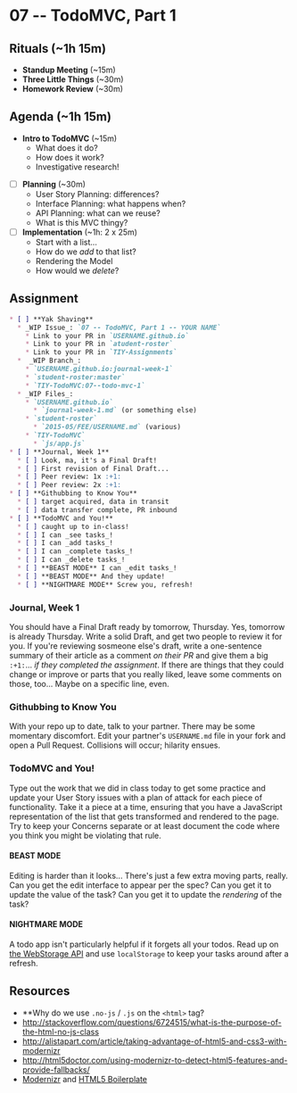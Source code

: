 # 07 -- TodoMVC, Part 1

## Rituals (~1h 15m)

* **Standup Meeting** (~15m)
* **Three Little Things** (~30m)
* **Homework Review** (~30m)

## Agenda (~1h 15m)

* **Intro to TodoMVC** (~15m)
  * What does it do?
  * How does it work?
  * Investigative research!
* [ ] **Planning** (~30m)
  * User Story Planning: differences?
  * Interface Planning: what happens when?
  * API Planning: what can we reuse?
  * What is this MVC thingy?
* [ ] **Implementation** (~1h: 2 x 25m)
  * Start with a list...
  * How do we _add_ to that list?
  * Rendering the Model
  * How would we _delete_?

## Assignment

```markdown
* [ ] **Yak Shaving**
  * _WIP Issue_: `07 -- TodoMVC, Part 1 -- YOUR NAME`
    * Link to your PR in `USERNAME.github.io`
    * Link to your PR in `atudent-roster`
    * Link to your PR in `TIY-Assignments`
  *  _WIP Branch_:
    * `USERNAME.github.io:journal-week-1`
    * `student-roster:master`
    * `TIY-TodoMVC:07--todo-mvc-1`
  * _WIP Files_:
    * `USERNAME.github.io`
      * `journal-week-1.md` (or something else)
    * `student-roster`
      * `2015-05/FEE/USERNAME.md` (various)
    * `TIY-TodoMVC`
      * `js/app.js`
* [ ] **Journal, Week 1**
  * [ ] Look, ma, it's a Final Draft!
  * [ ] First revision of Final Draft...
  * [ ] Peer review: 1x :+1:
  * [ ] Peer review: 2x :+1:
* [ ] **Githubbing to Know You**
  * [ ] target acquired, data in transit
  * [ ] data transfer complete, PR inbound
* [ ] **TodoMVC and You!**
  * [ ] caught up to in-class!
  * [ ] I can _see tasks_!
  * [ ] I can _add tasks_!
  * [ ] I can _complete tasks_!
  * [ ] I can _delete tasks_!
  * [ ] **BEAST MODE** I can _edit tasks_!
  * [ ] **BEAST MODE** And they update!
  * [ ] **NIGHTMARE MODE** Screw you, refresh!
```

### Journal, Week 1

You should have a Final Draft ready by tomorrow, Thursday. Yes, tomorrow is already Thursday. Write a solid Draft, and get two people to review it for you. If you're reviewing sosmeone else's draft, write a one-sentence summary of their article as a comment _on their PR_ and give them a big `:+1:`... _if they completed the assignment_. If there are things that they could change or improve or parts that you really liked, leave some comments on those, too... Maybe on a specific line, even.

### Githubbing to Know You

With your repo up to date, talk to your partner. There may be some momentary discomfort. Edit your partner's `USERNAME.md` file in your fork and open a Pull Request. Collisions will occur; hilarity ensues.

### TodoMVC and You!

Type out the work that we did in class today to get some practice and update your User Story issues with a plan of attack for each piece of functionality. Take it a piece at a time, ensuring that you have a JavaScript representation of the list that gets transformed and rendered to the page. Try to keep your Concerns separate or at least document the code where you think you might be violating that rule.

#### BEAST MODE

Editing is harder than it looks... There's just a few extra moving parts, really. Can you get the edit interface to appear per the spec? Can you get it to update the value of the task? Can you get it to update the _rendering_ of the task?

#### NIGHTMARE MODE

A todo app isn't particularly helpful if it forgets all your todos. Read up on [the WebStorage API](https://developer.mozilla.org/en-US/docs/Web/API/Web_Storage_API/Using_the_Web_Storage_API) and use `localStorage` to keep your tasks around after a refresh.

## Resources

* **Why do we use `.no-js` / `.js` on the `<html>` tag?
 * http://stackoverflow.com/questions/6724515/what-is-the-purpose-of-the-html-no-js-class
 * http://alistapart.com/article/taking-advantage-of-html5-and-css3-with-modernizr
 * http://html5doctor.com/using-modernizr-to-detect-html5-features-and-provide-fallbacks/
 * [Modernizr](http://modernizr.com/) and [HTML5 Boilerplate](https://html5boilerplate.com/)
